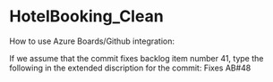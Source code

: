 # HotelBooking_Clean
 
How to use Azure Boards/Github integration:

If we assume that the commit fixes backlog item number 41, type the following in the extended discription for the commit: Fixes AB#48
